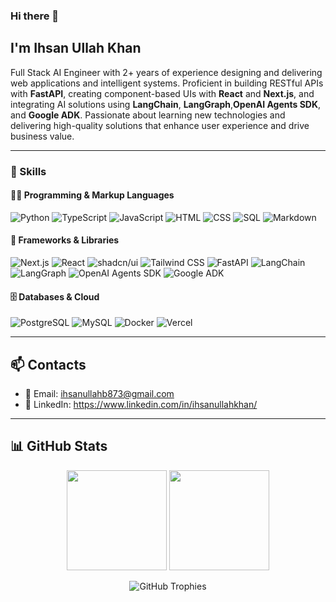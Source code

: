 ### Hi there 👋

## I'm Ihsan Ullah Khan

Full Stack AI Engineer with 2+ years of experience designing and delivering web applications and intelligent systems. Proficient in building RESTful APIs with **FastAPI**, creating component-based UIs with **React** and **Next.js**, and integrating AI solutions using **LangChain**,  **LangGraph**,**OpenAI Agents SDK**, and **Google ADK**. Passionate about learning new technologies and delivering high-quality solutions that enhance user experience and drive business value.

---

### 🧠 Skills

#### 👨‍💻 Programming & Markup Languages

<p>
  <img alt="Python" src="https://img.shields.io/badge/Python-14354C.svg?logo=python&logoColor=white" />
  <img alt="TypeScript" src="https://img.shields.io/badge/TypeScript-007ACC.svg?logo=typescript&logoColor=white" />
  <img alt="JavaScript" src="https://img.shields.io/badge/JavaScript-F7DF1E.svg?logo=javascript&logoColor=black" />
  <img alt="HTML" src="https://img.shields.io/badge/HTML-E34F26.svg?logo=html5&logoColor=white" />
  <img alt="CSS" src="https://img.shields.io/badge/CSS-1572B6.svg?logo=css3&logoColor=white" />
  <img alt="SQL" src="https://custom-icon-badges.demolab.com/badge/SQL-025E8C.svg?logo=database&logoColor=white" />
  <img alt="Markdown" src="https://img.shields.io/badge/Markdown-000000.svg?logo=markdown&logoColor=white" />
</p>

#### 🧰 Frameworks & Libraries

<p>
  <img alt="Next.js" src="https://img.shields.io/badge/Next.js-000000.svg?logo=nextdotjs&logoColor=white" />
  <img alt="React" src="https://img.shields.io/badge/React-20232a.svg?logo=react&logoColor=%2361DAFB" />
  <img alt="shadcn/ui" src="https://img.shields.io/badge/shadcn%2Fui-000000.svg?logo=shadecn&logoColor=white" />
  <img alt="Tailwind CSS" src="https://img.shields.io/badge/Tailwind_CSS-38B2AC.svg?logo=tailwind-css&logoColor=white" />
  <img alt="FastAPI" src="https://img.shields.io/badge/FastAPI-009485.svg?logo=fastapi&logoColor=white" />
  <img alt="LangChain" src="https://img.shields.io/badge/LangChain-000000.svg?logo=langchain&logoColor=white" />
  <img alt="LangGraph" src="https://img.shields.io/badgeLangGraph-000000.svg?logo=langgraph&logoColor=white" />
  <img alt="OpenAI Agents SDK" src="https://img.shields.io/badge/OpenAI_Agents-412991.svg?logo=openai&logoColor=white" />
  <img alt="Google ADK" src="https://img.shields.io/badge/Google_ADK-4285F4.svg?logo=google&logoColor=white" />
</p>

#### 🗄️ Databases & Cloud

<p>
  <img alt="PostgreSQL" src="https://img.shields.io/badge/PostgreSQL-316192.svg?logo=postgresql&logoColor=white" />
  <img alt="MySQL" src="https://img.shields.io/badge/MySQL-00f.svg?logo=mysql&logoColor=white" />
  <img alt="Docker" src="https://img.shields.io/badge/Docker-2496ED.svg?logo=docker&logoColor=white" />
  <img alt="Vercel" src="https://img.shields.io/badge/Vercel-000000.svg?logo=vercel&logoColor=white" />
</p>

---

## 📫 Contacts

- 📧 Email: [ihsanullahb873@gmail.com](mailto:ihsanullahb873@gmail.com)
- 💼 LinkedIn: <a href="https://www.linkedin.com/in/ihsanullahkhan/" target="_blank" rel="noopener noreferrer">https://www.linkedin.com/in/ihsanullahkhan/</a>


---

## 📊 GitHub Stats

<!--
<p align="center">
   <a href="https://git.io/streak-stats">
      <img src="http://github-readme-streak-stats.herokuapp.com?user=ihsan-buneri&theme=dark" alt="GitHub Streak" />
   </a>
</p>
-->

<p align="center">
  <img src="https://github-readme-stats.vercel.app/api?username=ihsan-buneri&show_icons=true&theme=merko" height="160em" />
  <img src="https://github-readme-stats.vercel.app/api/top-langs/?username=ihsan-buneri&layout=compact&theme=vision-friendly-dark" height="160em" />
</p>

<p align="center">
  <img src="https://github-profile-trophy.vercel.app/?username=ihsan-buneri&theme=darkhub&no-bg=true&no-frame=true" alt="GitHub Trophies" />
</p>

